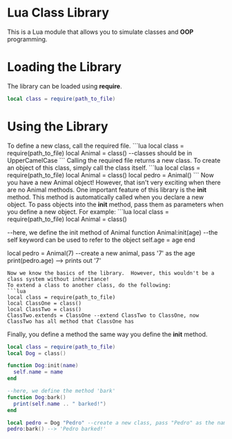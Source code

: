 Lua Class Library
=================

This is a Lua module that allows you to simulate classes and <b>OOP</b> programming.

<h1>Loading the Library</h1>

The library can be loaded using <b>require</b>.
```lua
local class = require(path_to_file)
```

<h1>Using the Library</h1>
To define a new class, call the required file.
```lua
local class = require(path_to_file)
local Animal = class() --classes should be in UpperCamelCase
```
Calling the required file returns a new class.  To create an object of this class, simply call the class itself.
```lua
local class = require(path_to_file)
local Animal = class()
local pedro = Animal()
```
Now you have a new Animal object!  However, that isn't very exciting when there are no Animal methods.  One important feature of this library is the <b>init</b> method.  This method is automatically called when you declare a new object.  To pass objects into the <b>init</b> method, pass them as parameters when you define a new object.  For example:
```lua
local class = require(path_to_file)
local Animal = class()

--here, we define the init method of Animal
function Animal:init(age)
  --the self keyword can be used to refer to the object
  self.age = age
end

local pedro = Animal(7) --create a new animal, pass '7' as the age
print(pedro.age) --> prints out '7'
```
Now we know the basics of the library.  However, this wouldn't be a class system without inheritance!
To extend a class to another class, do the following:
```lua
local class = require(path_to_file)
local ClassOne = class()
local ClassTwo = class()
ClassTwo.extends = ClassOne --extend ClassTwo to ClassOne, now ClassTwo has all method that ClassOne has
```
Finally, you define a method the same way you define the <b>init</b> method.
```lua
local class = require(path_to_file)
local Dog = class()

function Dog:init(name)
  self.name = name
end

--here, we define the method 'bark'
function Dog:bark()
  print(self.name .. " barked!")
end

local pedro = Dog "Pedro" --create a new class, pass "Pedro" as the name argument
pedro:bark() --> 'Pedro barked!'
```


